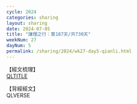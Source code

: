 ```yaml
---
cycle: 2024
categories: sharing
layout: sharing
date: 2024-07-05
title: "謙理之行：第187天/共730天"
weekNum: 27
dayNum: 5
permalink: /sharing/2024/wk27-day5-qianli.html
---
```

【經文梳理】  
[QLTITLE](QLLINK)

【背經經文】  
QLVERSE
